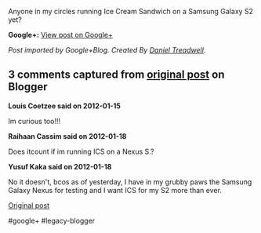 <!--
date: '2012-01-13'
published: true
slug: 2012-01-anyone-in-my-circles-running-ice-cream
time_to_read: 5
title: 'Anyone in my circles running Ice Cream Sandwich on a Samsung Galaxy S2

  yet?'
-->

Anyone in my circles running Ice Cream Sandwich on a Samsung Galaxy S2 yet?

**Google+:** [View post on Google+](https://plus.google.com/103392016560023386646/posts/UPQRXSTZmEa)

  
  
*Post imported by Google+Blog. Created By [Daniel Treadwell](http://minimali.se/).*



## 3 comments captured from [original post](https://ysfk.blogspot.com/2012/01/anyone-in-my-circles-running-ice-cream.html) on Blogger

**Louis Coetzee said on 2012-01-15**

Im curious too!!!

**Raihaan Cassim said on 2012-01-18**

Does itcount if im running ICS on a Nexus S.?

**Yusuf Kaka said on 2012-01-18**

No it doesn't, bcos as of yesterday, I have in my grubby paws the Samsung Galaxy Nexus for testing and I want ICS for my S2 more than ever.



[Original post](https://ysfk.blogspot.com/2012/01/anyone-in-my-circles-running-ice-cream.html)

#google+ #legacy-blogger 